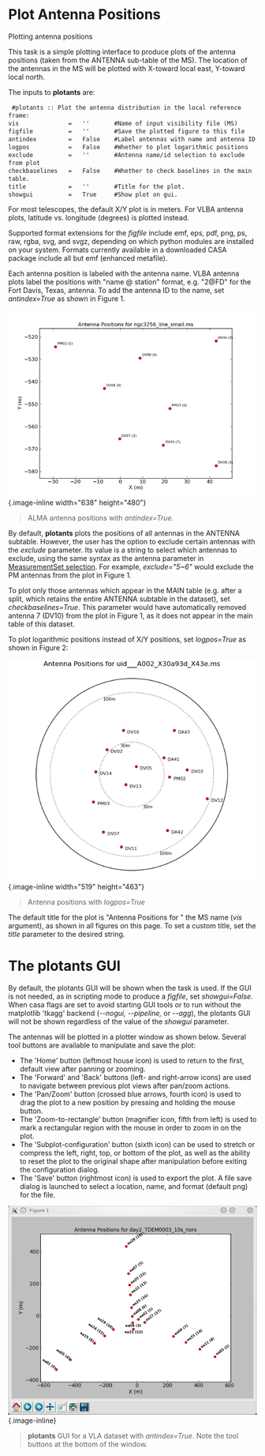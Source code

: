 

# Plot Antenna Positions 

Plotting antenna positions

This task is a simple plotting interface to produce plots of the antenna positions (taken from the ANTENNA sub-table of the MS). The location of the antennas in the MS will be plotted with X-toward local east, Y-toward local north.

The inputs to **plotants** are:

```
 #plotants :: Plot the antenna distribution in the local reference frame:
vis              =   ''       #Name of input visibility file (MS)
figfile          =   ''       #Save the plotted figure to this file
antindex         =   False    #Label antennas with name and antenna ID
logpos           =   False    #Whether to plot logarithmic positions
exclude          =   ''       #Antenna name/id selection to exclude from plot
checkbaselines   =   False    #Whether to check baselines in the main table.
title            =   ''       #Title for the plot.
showgui          =   True     #Show plot on gui.

```

For most telescopes, the default X/Y plot is in meters.  For VLBA antenna plots, latitude vs. longitude (degrees) is plotted instead.

Supported format extensions for the *figfile* include emf, eps, pdf, png, ps, raw, rgba, svg, and svgz, depending on which python modules are installed on your system. Formats currently available in a downloaded CASA package include all but emf (enhanced metafile).

Each antenna position is labeled with the antenna name. VLBA antenna plots label the positions with \"name @ station\" format, e.g. \"2\@FD\" for the Fort Davis, Texas, antenna. To add the antenna ID to the name, set *antindex=True* as shown in Figure 1.

![0913b01badcfd68e003cece8d0ff8c658c936262](media/0913b01badcfd68e003cece8d0ff8c658c936262.png){.image-inline width="638" height="480"}

>ALMA antenna positions with *antindex=True*.
  

By default, **plotants** plots the positions of all antennas in the ANTENNA subtable. However, the user has the option to exclude certain antennas with the *exclude* parameter. Its value is a string to select which antennas to exclude, using the same syntax as the antenna parameter in [MeasurementSet selection](https://casa.nrao.edu/casadocs-devel/stable/calibration-and-visibility-data/data-selection-in-a-measurementset). For example, *exclude=\"5\~6\"* would exclude the PM antennas from the plot in Figure 1.

To plot only those antennas which appear in the MAIN table (e.g. after a split, which retains the entire ANTENNA subtable in the dataset), set *checkbaselines=True*. This parameter would have automatically removed antenna 7 (DV10) from the plot in Figure 1, as it does not appear in the main table of this dataset.

To plot logarithmic positions instead of X/Y positions, set *logpos=True* as shown in Figure 2:

![5933a270bc2321a65052a7f5b39f6e0e8b0879d5](media/5933a270bc2321a65052a7f5b39f6e0e8b0879d5.png){.image-inline width="519" height="463"}

>Antenna positions with *logpos=True*
  

The default title for the plot is \"Antenna Positions for \" the MS name (*vis* argument), as shown in all figures on this page. To set a custom title, set the *title* parameter to the desired string.

# The plotants GUI

By default, the plotants GUI will be shown when the task is used.  If the GUI is not needed, as in scripting mode to produce a *figfile*, set *showgui=False*. When casa flags are set to avoid starting GUI tools or to run without the matplotlib \'tkagg\' backend (*\--nogui, \--pipeline,* or *\--agg*), the plotants GUI will not be shown regardless of the value of the *showgui* parameter.

The antennas will be plotted in a plotter window as shown below. Several tool buttons are available to manipulate and save the plot:

-   The \'Home\' button (leftmost house icon) is used to return to the first, default view after panning or zooming.
-   The \'Forward\' and \'Back\' buttons (left- and right-arrow icons) are used to navigate between previous plot views after pan/zoom actions.
-   The \'Pan/Zoom\' button (crossed blue arrows, fourth icon) is used to drag the plot to a new position by pressing and holding the mouse button.
-   The \'Zoom-to-rectangle\' button (magnifier icon, fifth from left) is used to mark a rectangular region with the mouse in order to zoom in on the plot.
-   The \'Subplot-configuration\' button (sixth icon) can be used to stretch or compress the left, right, top, or bottom of the plot, as well as the ability to reset the plot to the original shape after manipulation before exiting the configuration dialog.
-   The \'Save\' button (rightmost icon) is used to export the plot. A file save dialog is launched to select a location, name, and format (default png) for the file.

![f05dc15d6cf9628b4e2f819d7e5530c7f27d3bd2](media/f05dc15d6cf9628b4e2f819d7e5530c7f27d3bd2.png){.image-inline}

>**plotants** GUI for a VLA dataset with *antindex=True*. Note the tool buttons at the bottom of the window.
  

